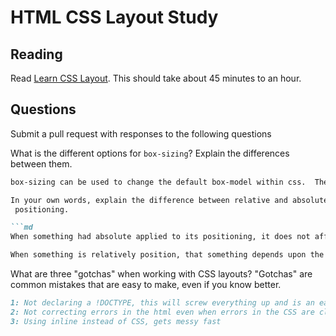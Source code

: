 # HTML CSS Layout Study

## Reading

Read [Learn CSS Layout](http://learnlayout.com). This should take about 45
 minutes to an hour.

## Questions

Submit a pull request with responses to the following questions

What is the different options for `box-sizing`? Explain the differences between
 them.

```md
box-sizing can be used to change the default box-model within css.  There are a few  options for it's use, including border-box (which includes the padding and border), content box, which is the default padding, border, and margin.  Not all options are recognized by all browsers.```

In your own words, explain the difference between relative and absolute
 positioning.

```md
When something had absolute applied to its positioning, it does not affect, nor is it affected by, the other elements on the page.  This is good for layout because that object can be placed wherever it needs to be placed by simply using top, bottom, left and center properties relative to the page itself.

When something is relatively position, that something depends upon the positioning of other elements within the page (it will wrap or buffer its position and will not overlap in any way)
```

What are three "gotchas" when working with CSS layouts? "Gotchas" are common
 mistakes that are easy to make, even if you know better.

```md
1: Not declaring a !DOCTYPE, this will screw everything up and is an easy fix
2: Not correcting errors in the html even when errors in the CSS are cleared, this may cause styling to work incorrectly
3: Using inline instead of CSS, gets messy fast
```
